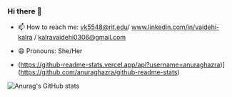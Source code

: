 ### Hi there 👋

- 📫 How to reach me: vk5548@rit.edu/ www.linkedin.com/in/vaidehi-kalra / kalravaidehi0306@gmail.com
- 😄 Pronouns: She/Her

- (https://github-readme-stats.vercel.app/api?username=anuraghazra)](https://github.com/anuraghazra/github-readme-stats)


![Anurag's GitHub stats](https://github-readme-stats.vercel.app/api?username=Vk5548)
